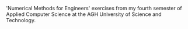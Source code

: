 'Numerical Methods for Engineers' exercises from my fourth semester of Applied Computer Science at the AGH University of Science and Technology. 
